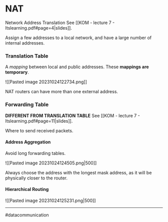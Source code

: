 # NAT
Network Address Translation
See [[KOM - lecture 7 - Itslearning.pdf#page=4|slides]].

Assign a few addresses to a local network, and have a large number of internal addresses.

### Translation Table
A *mapping* between local and public addresses. These **mappings are temporary**.

![[Pasted image 20231024122734.png]]

NAT routers can have more than one external address.

### Forwarding Table
**DIFFERENT FROM TRANSLATION TABLE**
See [[KOM - lecture 7 - Itslearning.pdf#page=11|slides]].

Where to send received packets.

#### Address Aggregation
Avoid long forwarding tables.

![[Pasted image 20231024124505.png|500]]

Always choose the address with the longest mask address, as it will be physically closer to the router.

#### Hierarchical Routing
![[Pasted image 20231024125231.png|500]]


---
#datacommunication 